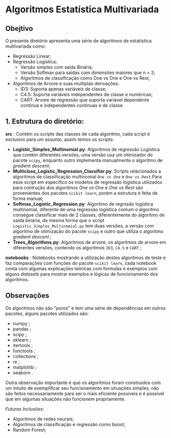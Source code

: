 # Algoritmos Estatística Multivariada

## Obejtivo
O presente diretório apresenta uma série de algoritmos de estatística multivariada como:

- Regressão Linear;
- Regressão Logística;
	- Versão simples com saída Binária;
	- Versão Softmax para saídas com dimensões maiores que n = 2;
	- Algoritmos de classificação como One vs One e One vs Rest;
- Algoritmos de Arvore e suas multiplas derivações:
	- ID3: Suporta apenas variáveis de classe;
	- C4.5: Suporta variáveis independentes de classe e numéricas;
	- CART: Arvore de regressão que suporta variável dependente continua e independentes continuas e de classe.

## 1. Estrutura do diretório:

**src** : Contém os scripts das classes de cada algoritmo, cada script é exclusivo para um assunto, assim temos os scripts:
- **Logistic_Simples_Multinomial.py**: Algoritmos de regressão Logística que contém diferentes versões, uma versão usa um otimizador do pacote `scipy`, enquanto outro implementa manualmente o algoritmo de *gradient descent*;
- **Multiclass_Logistic_Regression_Classifier.py**: Scripts relacionados a algoritmos de classificação multinomial `One vs One` e `One vs Rest`.Para esse script em especifico os modelos de regressão logística utilizados para contrução dos algoritmos *One vs One* e *One vs Rest* são provenientes dos pacotes `scikit learn`, porém a estrutura é feita de forma manual;
- **Softmax_Logistic_Regression.py**: Algoritmo de regrssão logística multinomial, diferente de uma regressão logística comum o algoritmo consegue classificar mais de 2 classes, diferentemente do algoritmo de saída binária, da mesma forma que o script `Logistic_Simples_Multinomial.py` tem duas versões, a versão com algoritmo de otimização do pacote `scipy` e outro que utiliza o algoritmo *gradient descent* ;
- **Trees_Algorithms.py**: Algoritmos de arvore, os algoritmos de arvore em diferentes versões, contendo os algoritmos `ID3`, `C4.5` e `CART` ;

**notebooks** : Notebooks mostrando a utilização destes algoritmos de teste e faz comparações com funções do pacote `scikit learn`, cada notebook conta com algumas explicações teóricas com formulas e exemplos com alguns *datasets* para mostrar exemplos e lógicas de funcionamento dos algoritmos.

## Observações

Os algoritmos não são "puros" e tem uma série de dependências em outros pacotes, alguns pacotes utilizados são:
- numpy ;
- pandas ;
- scipy ;
- sklearn ;
- itertools ;
- functools ;
- collections ;
- re ;
- matplotlib ;
- seaborn .


Outra observação importante é que os algoritmos foram construidos com um intuito de exemplificar seu funcionamento em situações simples, não são feitos necessariamente para ser o mais eficiente possíveis e é possivel que em algumas situações não funcionem propriamente.


*Futuras Inclusões:*

- Algoritmos de redes neurais;
- Algoritmos de classificação e regressão como boost;
- Random Forest;